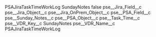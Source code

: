 <?xml version="1.0" encoding="UTF-8"?>
<CustomMetadata xmlns="http://soap.sforce.com/2006/04/metadata" xmlns:xsi="http://www.w3.org/2001/XMLSchema-instance" xmlns:xsd="http://www.w3.org/2001/XMLSchema">
    <label>PSAJiraTaskTimeWorkLog SundayNotes</label>
    <protected>false</protected>
    <values>
        <field>pse__Jira_Field__c</field>
        <value xsi:nil="true"/>
    </values>
    <values>
        <field>pse__Jira_Object__c</field>
        <value xsi:nil="true"/>
    </values>
    <values>
        <field>pse__Jira_OnPrem_Object__c</field>
        <value xsi:nil="true"/>
    </values>
    <values>
        <field>pse__PSA_Field__c</field>
        <value xsi:type="xsd:string">pse__Sunday_Notes__c</value>
    </values>
    <values>
        <field>pse__PSA_Object__c</field>
        <value xsi:type="xsd:string">pse__Task_Time__c</value>
    </values>
    <values>
        <field>pse__VDR_Key__c</field>
        <value xsi:type="xsd:string">SundayNotes</value>
    </values>
    <values>
        <field>pse__VDR_Name__c</field>
        <value xsi:type="xsd:string">PSAJiraTaskTimeWorkLog</value>
    </values>
</CustomMetadata>
